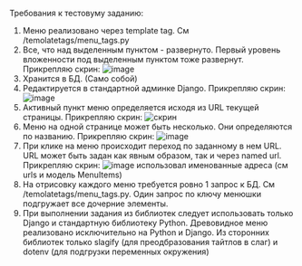 Требования к тестовуму заданию:
1) Меню реализовано через template tag. См /temolatetags/menu_tags.py
2) Все, что над выделенным пунктом - развернуто. Первый уровень вложенности под выделенным пунктом тоже развернут. Прикрепляю скрин:
   ![image](https://github.com/user-attachments/assets/bbb9bd1b-9296-4b7c-a605-e6337ed776b9)
3) Хранится в БД. (Само собой)
4) Редактируется в стандартной админке Django. Прикрепляю скрин:
   ![image](https://github.com/user-attachments/assets/ee8f3afe-b701-4312-8350-83a41365db33)
5) Активный пункт меню определяется исходя из URL текущей страницы. Прикрепляю скрин:
  ![скрин](https://github.com/user-attachments/assets/7304fde3-9cda-4e56-8667-ec6305574678)
6) Меню на одной странице может быть несколько. Они определяются по названию. Прикрепляю скрин:
   ![image](https://github.com/user-attachments/assets/9cb492fb-0270-47ab-96ac-116ed0efb327)
7) При клике на меню происходит переход по заданному в нем URL. URL может быть задан как явным образом, так и через named url. Прикрепляю скрин:
   ![image](https://github.com/user-attachments/assets/d187afee-40eb-4550-9417-f67780ddbfb3)
   использовал именованные адреса (см urls и модель MenuItems)
8) На отрисовку каждого меню требуется ровно 1 запрос к БД. См /temolatetags/menu_tags.py. Один запрос по ключу менюшки подгружает все дочерние элементы.
9) При выполнении задания из библиотек следует использовать только Django и стандартную библиотеку Python. Древовидное меню реализовано исключительно на Python и Django. Из сторонних библиотек только slagify (для преодбразования тайтлов в слаг) и dotenv (для подгрузки переменных окружения)
